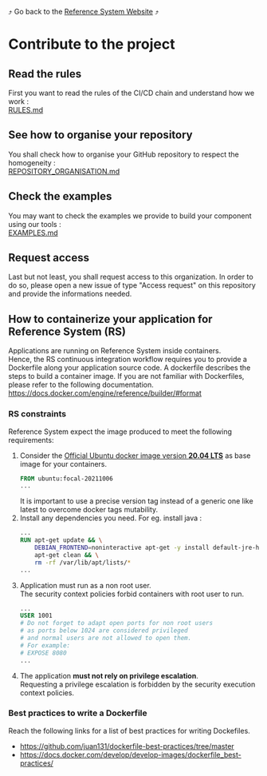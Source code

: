 :arrow_heading_up: Go back to the [Reference System Website](https://referencesystem.copernicus.eu/) :arrow_heading_up:

# Contribute to the project

## Read the rules
First you want to read the rules of the CI/CD chain and understand how we work :  
[RULES.md](RULES.md)

## See how to organise your repository
You shall check how to organise your GitHub repository to respect the homogeneity :  
[REPOSITORY_ORGANISATION.md](REPOSITORY_ORGANISATION.md)

## Check the examples
You may want to check the examples we provide to build your component using our tools :  
[EXAMPLES.md](EXAMPLES.md)

## Request access
Last but not least, you shall request access to this organization.
In order to do so, please open a new issue of type "Access request" on this repository and provide the informations needed.

## How to containerize your application for Reference System (RS)
Applications are running on Reference System inside containers.  
Hence, the RS continuous integration workflow requires you to provide a Dockerfile along your application source code.
A dockerfile describes the steps to build a container image.
If you are not familiar with Dockerfiles, please refer to the following documentation.  
https://docs.docker.com/engine/reference/builder/#format
### RS constraints
Reference System expect the image produced to meet the following requirements:
1. Consider the [Official Ubuntu docker image version **20.04 LTS**](https://hub.docker.com/_/ubuntu) as base image for your containers.  
    ```Dockerfile
    FROM ubuntu:focal-20211006
    ...
    ```
    It is important to use a precise version tag instead of a generic one like latest to overcome docker tags mutability.
2. Install any dependencies you need.
    For eg. install java :
    ```Dockerfile
    ...
    RUN apt-get update && \
        DEBIAN_FRONTEND=noninteractive apt-get -y install default-jre-headless && \
        apt-get clean && \
        rm -rf /var/lib/apt/lists/*
    ...
    ```
3. Application must run as a non root user.  
    The security context policies forbid containers with root user to run.
    ```Dockerfile
    ...
    USER 1001
    # Do not forget to adapt open ports for non root users
    # as ports below 1024 are considered privileged
    # and normal users are not allowed to open them.
    # For example:
    # EXPOSE 8080
    ...
    ```
4. The application **must not rely on privilege escalation**.  
    Requesting a privilege escalation is forbidden by the security execution context policies.
### Best practices to write a Dockerfile
Reach the following links for a list of best practices for writing Dockefiles.
- https://github.com/juan131/dockerfile-best-practices/tree/master
- https://docs.docker.com/develop/develop-images/dockerfile_best-practices/
